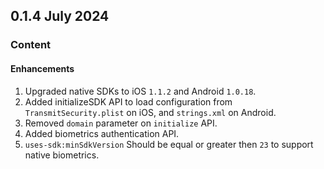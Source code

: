 ## 0.1.4 July 2024
### Content
#### Enhancements
1. Upgraded native SDKs to iOS `1.1.2` and Android `1.0.18`.
2. Added initializeSDK API to load configuration from `TransmitSecurity.plist` on iOS, and `strings.xml` on Android.
3. Removed `domain` parameter on `initialize` API.
4. Added biometrics authentication API.
5. `uses-sdk:minSdkVersion` Should be equal or greater then `23` to support native biometrics.